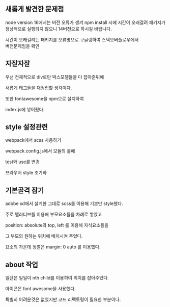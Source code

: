 ## 새롭게 발견한 문제점

node version 16에서는 버전 오류가 생겨 npm install 시에 시간이 오래걸려 패키지가<br>
정상적으로 실행되지 않으니 14버전으로 하시길 바랍니다.

시간이 오래걸리는 패키지를 오류명으로 구글링하여 스택오버플로우에서<br>
버전문제임을 확인

## 자잘자잘

우선 전체적으로 div로만 박스모델들을 다 잡아준뒤에<br>

새롭게 태그들을 재정립할 생각이다.<br>

또한 fontawesome을 npm으로 설치하여<br>

index.js에 넣어줬다.<br>

## style 설정관련

webpack에서 scss 사용하기<br>

webpack.config.js에서 모듈의 룰에 <br>

test와 use를 변경<br>

브라우저 style 초기화<br>

## 기본골격 잡기

adobe xd에서 설계한 그대로 scss를 이용해 기본만 style했다.<br>

주로 렐러티브를 이용해 부모요소들을 차례로 쌓았고<br>

position: absolute와 top, left 를 이용해 자식요소들을<br>

그 부모의 원하는 위치에 배치시켜 주었다.<br>

요소의 가운데 정렬은 margin: 0 auto 를 이용했다.<br>

## about 작업

일단은 일일이 nth child를 이용하여 위치를 잡아주었다.<br>

아이콘은 font awesome을 사용했다. <br>

특별히 어려운것은 없었지만 코드 리팩토링이 필요한 부분이다.<br>
